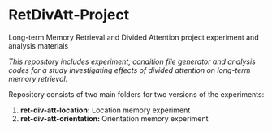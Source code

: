 # RetDivAtt-Project
Long-term Memory Retrieval and Divided Attention project experiment and analysis materials

*This repository includes experiment, condition file generator and analysis codes for a study investigating effects of divided attention on long-term memory retrieval.*

Repository consists of two main folders for two versions of the experiments: 
1. **ret-div-att-location:** Location memory experiment
2. **ret-div-att-orientation:** Orientation memory experiment
